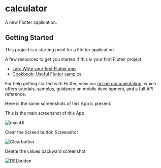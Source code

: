 # calculator

A new Flutter application.

## Getting Started

This project is a starting point for a Flutter application.

A few resources to get you started if this is your first Flutter project:

- [Lab: Write your first Flutter app](https://flutter.dev/docs/get-started/codelab)
- [Cookbook: Useful Flutter samples](https://flutter.dev/docs/cookbook)

For help getting started with Flutter, view our
[online documentation](https://flutter.dev/docs), which offers tutorials,
samples, guidance on mobile development, and a full API reference.

Here is the some screenshots of this App is present.


This is the main screenshot of this App.



![mainUI](https://user-images.githubusercontent.com/74393555/99380961-724d6600-28ec-11eb-9b62-8c6d7d3b7670.png)


Clear the Screen button Screenshot


![Clearbutton](https://user-images.githubusercontent.com/74393555/99381298-da03b100-28ec-11eb-91ca-541768a2024e.png)


Delete the values backward screenshot


![DELbutton](https://user-images.githubusercontent.com/74393555/99381316-df60fb80-28ec-11eb-8c85-cb034f12d213.png)
